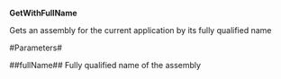 **GetWithFullName**

Gets an assembly for the current application by its fully qualified name

#Parameters#


##fullName##
Fully qualified name of the assembly
